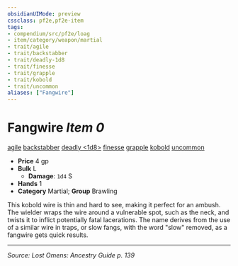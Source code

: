 ```yaml
---
obsidianUIMode: preview
cssclass: pf2e,pf2e-item
tags:
- compendium/src/pf2e/loag
- item/category/weapon/martial
- trait/agile
- trait/backstabber
- trait/deadly-1d8
- trait/finesse
- trait/grapple
- trait/kobold
- trait/uncommon
aliases: ["Fangwire"]
---
```

# Fangwire *Item 0*  
[agile](agile.md "Agile Weapon Trait")  [backstabber](backstabber.md "Backstabber Weapon Trait")  [deadly <1d8>](rules/traits/deadly-1d8.md "Deadly Weapon Trait")  [finesse](finesse.md "Finesse Weapon Trait")  [grapple](Reference/Rules/Traits/grapple.md "Grapple Weapon Trait")  [kobold](kobold-b1.md "Kobold Ancestry & Heritage Trait")  [uncommon](uncommon.md "Uncommon Rarity Trait")  

- **Price** 4 gp
- **Bulk** L
  - **Damage**: `1d4` S
- **Hands** 1
- **Category** Martial; **Group** Brawling 

This kobold wire is thin and hard to see, making it perfect for an ambush. The wielder wraps the wire around a vulnerable spot, such as the neck, and twists it to inflict potentially fatal lacerations. The name derives from the use of a similar wire in traps, or slow fangs, with the word "slow" removed, as a fangwire gets quick results.


---
*Source: Lost Omens: Ancestry Guide p. 139*